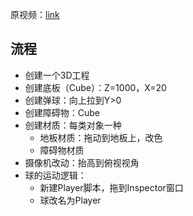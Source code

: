 
原视频：[link](https://www.bilibili.com/video/BV1A4411L77W)

## 流程

- 创建一个3D工程
- 创建底板（Cube）：Z=1000，X=20
- 创建弹球：向上拉到Y>0
- 创建障碍物：Cube
- 创建材质：每类对象一种
	- 地板材质：拖动到地板上，改色
	- 障碍物材质
- 摄像机改动：抬高到俯视视角
- 球的运动逻辑：
	- 新建Player脚本，拖到Inspector窗口
	- 球改名为Player